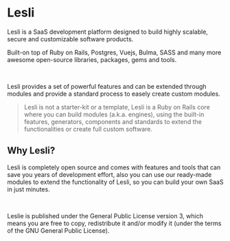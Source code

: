 # Lesli
Lesli is a SaaS development platform designed to build highly scalable, secure and customizable software products.

Built-on top of Ruby on Rails, Postgres, Vuejs, Bulma, SASS and many more awesome open-source libraries, packages, gems and tools.

<br>

Lesli provides a set of powerful features and can be extended through modules and provide a standard process to easely create custom modules.

> Lesli is not a starter-kit or a template, Lesli is a Ruby on Rails core where you can build modules (a.k.a. engines), using the built-in features, generators, components and standards to extend the functionalities or create full custom software.



## Why Lesli? 
Lesli is completely open source and comes with features and tools that can save you years of development effort, also you can use our ready-made modules to extend the functionality of Lesli, so you can build your own SaaS in just minutes.

<br>

Leslie is published under the General Public License version 3, which means you are free to copy, redistribute it and/or modify it (under the terms of the GNU General Public License).
